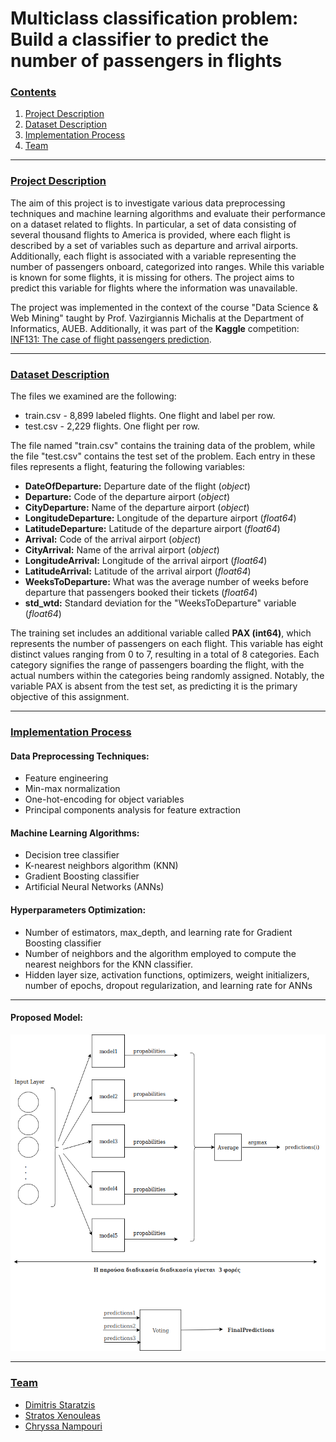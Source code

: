 # Multiclass classification problem: Build a classifier to predict the number of passengers in flights

### [**Contents**](#)
1. [Project Description](#descr)
2. [Dataset Description](#dataset)
3. [Implementation Process](#Impl)
4. [Team](#Team)

---

### [**Project Description**](#) <a name="descr"></a>

The aim of this project is to investigate various data preprocessing techniques and machine learning algorithms and evaluate their performance on a dataset related to flights. In particular, a set of data consisting of several thousand flights to America is provided, where each flight is described by a set of variables such as departure and arrival airports. Additionally, each flight is associated with a variable representing the number of passengers onboard, categorized into ranges. While this variable is known for some flights, it is missing for others. The project aims to predict this variable for flights where the information was unavailable.

The project was implemented in the context of the course "Data Science & Web Mining" taught by Prof. Vazirgiannis Michalis at the Department of Informatics, AUEB. Additionally, it was part of the **Kaggle** competition: [INF131: The case of flight passengers prediction](https://www.kaggle.com/c/inf131-data-mining/overview/description).

---

### [**Dataset Description**](#) <a name="dataset"></a>

The files we examined are the following:

- train.csv - 8,899 labeled flights. One flight and label per row.
- test.csv - 2,229 flights. One flight per row.

The file named "train.csv" contains the training data of the problem, while the file "test.csv" contains the test set of the problem. Each entry in these files represents a flight, featuring the following variables:

- **DateOfDeparture:** Departure date of the flight (*object*)
- **Departure:** Code of the departure airport (*object*)
- **CityDeparture:** Name of the departure airport (*object*)
- **LongitudeDeparture:** Longitude of the departure airport (*float64*)
- **LatitudeDeparture:** Latitude of the departure airport (*float64*)
- **Arrival:** Code of the arrival airport (*object*)
- **CityArrival:** Name of the arrival airport (*object*)
- **LongitudeArrival:** Longitude of the arrival airport (*float64*)
- **LatitudeArrival:** Latitude of the arrival airport (*float64*)
- **WeeksToDeparture:** What was the average number of weeks before departure that passengers booked their tickets (*float64*)
- **std_wtd:** Standard deviation for the "WeeksToDeparture" variable (*float64*)

The training set includes an additional variable called **PAX (int64)**, which represents the number of passengers on each flight. This variable has eight distinct values ranging from 0 to 7, resulting in a total of 8 categories. Each category signifies the range of passengers boarding the flight, with the actual numbers within the categories being randomly assigned. Notably, the variable PAX is absent from the test set, as predicting it is the primary objective of this assignment.

---

### [**Implementation Process**](#) <a name="Impl"></a>

#### Data Preprocessing Techniques:

- Feature engineering
- Min-max normalization
- One-hot-encoding for object variables
- Principal components analysis for feature extraction

#### Machine Learning Algorithms:

- Decision tree classifier
- K-nearest neighbors algorithm (KNN)
- Gradient Boosting classifier
- Artificial Neural Networks (ANNs)

#### Hyperparameters Optimization:

- Number of estimators, max_depth, and learning rate for Gradient Boosting classifier
- Number of neighbors and the algorithm employed to compute the nearest neighbors for the KNN classifier.
- Hidden layer size, activation functions, optimizers, weight initializers, number of epochs, dropout regularization, and learning rate for ANNs

---

#### Proposed Model:

![Model](mlp.png)

---

### [**Team**](#) <a name="Team"></a>

- [Dimitris Staratzis](https://github.com/DimitrisStaratzis)
- [Stratos Xenouleas](https://github.com/Essex97)
- [Chryssa Nampouri](https://github.com/ChryssaNab)
